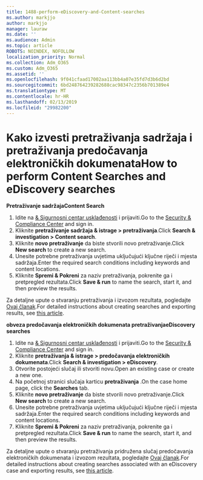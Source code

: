 ```yaml
---
title: 1488-perform-eDiscovery-and-Content-searches
ms.author: markjjo
author: markjjo
manager: lauraw
ms.date: ''
ms.audience: Admin
ms.topic: article
ROBOTS: NOINDEX, NOFOLLOW
localization_priority: Normal
ms.collection: Adm_O365
ms.custom: Adm_O365
ms.assetid: ''
ms.openlocfilehash: 9f041cfaad17002aa113bb4a07e35fd7d3b6d2bd
ms.sourcegitcommit: 6bd248764239282688cac98347c2356b701389e4
ms.translationtype: MT
ms.contentlocale: hr-HR
ms.lasthandoff: 02/13/2019
ms.locfileid: "29982200"
---
```

# <a name="how-to-perform-content-searches-and-ediscovery-searches"></a><span data-ttu-id="e157f-102">Kako izvesti pretraživanja sadržaja i pretraživanja predočavanja elektroničkih dokumenata</span><span class="sxs-lookup"><span data-stu-id="e157f-102">How to perform Content Searches and eDiscovery searches</span></span>

<span data-ttu-id="e157f-103">**Pretraživanje sadržaja**</span><span class="sxs-lookup"><span data-stu-id="e157f-103">**Content Search**</span></span>

1. <span data-ttu-id="e157f-104">Idite na [& Sigurnosni centar usklađenosti](https://protection.office.com) i prijaviti.</span><span class="sxs-lookup"><span data-stu-id="e157f-104">Go to the [Security & Compliance Center](https://protection.office.com) and sign in.</span></span>
2. <span data-ttu-id="e157f-105">Kliknite **pretraživanje sadržaja & istrage > pretraživanja**.</span><span class="sxs-lookup"><span data-stu-id="e157f-105">Click **Search & investigation > Content search**.</span></span>
3. <span data-ttu-id="e157f-106">Kliknite **novo pretraživanje** da biste stvorili novo pretraživanje.</span><span class="sxs-lookup"><span data-stu-id="e157f-106">Click **New search** to create a new search.</span></span>
4. <span data-ttu-id="e157f-107">Unesite potrebne pretraživanja uvjetima uključujući ključne riječi i mjesta sadržaja.</span><span class="sxs-lookup"><span data-stu-id="e157f-107">Enter the required search conditions including keywords and content locations.</span></span>  
5. <span data-ttu-id="e157f-108">Kliknite **Spremi & Pokreni** za naziv pretraživanja, pokrenite ga i pretpregled rezultata.</span><span class="sxs-lookup"><span data-stu-id="e157f-108">Click **Save & run** to name the search, start it, and then preview the results.</span></span> 
 
<span data-ttu-id="e157f-109">Za detaljne upute o stvaranju pretraživanja i izvozom rezultata, pogledajte [Ovaj članak](https://docs.microsoft.com/office365/securitycompliance/content-search).</span><span class="sxs-lookup"><span data-stu-id="e157f-109">For detailed instructions about creating searches and exporting results, see [this article](https://docs.microsoft.com/office365/securitycompliance/content-search).</span></span>

<span data-ttu-id="e157f-110">**obveza predočavanja elektroničkih dokumenata pretraživanja**</span><span class="sxs-lookup"><span data-stu-id="e157f-110">**eDiscovery searches**</span></span>

1. <span data-ttu-id="e157f-111">Idite na [& Sigurnosni centar usklađenosti](https://protection.office.com) i prijaviti.</span><span class="sxs-lookup"><span data-stu-id="e157f-111">Go to the [Security & Compliance Center](https://protection.office.com) and sign in.</span></span>
2. <span data-ttu-id="e157f-112">Kliknite **pretraživanja & istrage > predočavanja elektroničkih dokumenata**.</span><span class="sxs-lookup"><span data-stu-id="e157f-112">Click **Search & investigation > eDiscovery**.</span></span>
3. <span data-ttu-id="e157f-113">Otvorite postojeći slučaj ili stvoriti novu.</span><span class="sxs-lookup"><span data-stu-id="e157f-113">Open an existing case or create a new one.</span></span>
4. <span data-ttu-id="e157f-114">Na početnoj stranici slučaja karticu **pretraživanja** .</span><span class="sxs-lookup"><span data-stu-id="e157f-114">On the case home page, click the **Searches** tab.</span></span>  
5. <span data-ttu-id="e157f-115">Kliknite **novo pretraživanje** da biste stvorili novo pretraživanje.</span><span class="sxs-lookup"><span data-stu-id="e157f-115">Click **New search** to create a new search.</span></span>
6. <span data-ttu-id="e157f-116">Unesite potrebne pretraživanja uvjetima uključujući ključne riječi i mjesta sadržaja.</span><span class="sxs-lookup"><span data-stu-id="e157f-116">Enter the required search conditions including keywords and content locations.</span></span>  
7. <span data-ttu-id="e157f-117">Kliknite **Spremi & Pokreni** za naziv pretraživanja, pokrenite ga i pretpregled rezultata.</span><span class="sxs-lookup"><span data-stu-id="e157f-117">Click **Save & run** to name the search, start it, and then preview the results.</span></span>

<span data-ttu-id="e157f-118">Za detaljne upute o stvaranju pretraživanja pridružena slučaj predočavanja elektroničkih dokumenata i izvozom rezultata, pogledajte [Ovaj članak](https://docs.microsoft.com/office365/securitycompliance/ediscovery-cases).</span><span class="sxs-lookup"><span data-stu-id="e157f-118">For detailed instructions about creating searches associated with an eDiscovery case and exporting results, see [this article](https://docs.microsoft.com/office365/securitycompliance/ediscovery-cases).</span></span>